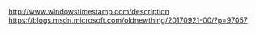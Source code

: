 http://www.windowstimestamp.com/description
https://blogs.msdn.microsoft.com/oldnewthing/20170921-00/?p=97057
